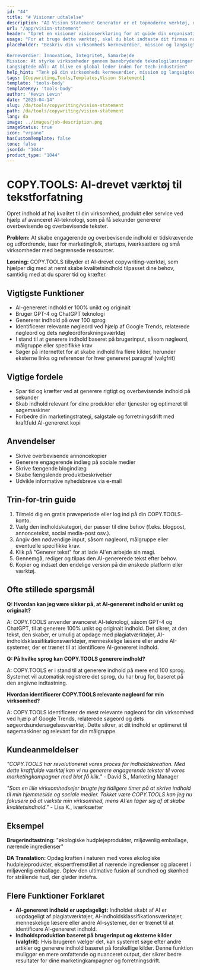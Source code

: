 ```yaml
---
id: "44"
title: "# Visionær udtalelse"
description: "AI Vision Statement Generator er et topmoderne værktøj, der er designet til at hjælpe virksomheder med at skabe stærke og inspirerende visionsudtalelser. Det udnytter kunstig intelligens til at generere overbevisende og fremtidsorienterede udtalelser, der er i overensstemmelse med din virksomheds kerneværdier, mission og langsigtede mål."
url: "/app/vision-statement"
header: "Opret en visionær visionserklæring for at guide din organisations fremtid."
usage: "For at bruge dette værktøj, skal du blot indtaste dit firmas navn, kerneværdier, mission og langsigtede mål. AI Vision Statement Generator vil derefter skabe en unik og effektiv visionserklæring baseret på dine input."
placeholder: "Beskriv din virksomheds kerneværdier, mission og langsigtede mål, for eksempel: 

Kerneværdier: Innovation, Integritet, Samarbejde 
Mission: At styrke virksomheder gennem banebrydende teknologiløsninger 
Langsigtede mål: At blive en global leder inden for tech-industrien"
help_hint: "Tænk på din virksomheds kerneværdier, mission og langsigtede mål. Giv derefter nogle nøgleord eller sætninger relateret til disse aspekter, og vi vil skabe en kraftfuld visions erklæring baseret på dine input."
tags: [Copywriting,Tools,Templates,Vision Statement]
template: 'tools-body'
templateKey: 'tools-body'
author: 'Kevin Levin'
date: "2023-04-14"
slug: /da/tools/copywriting/vision-statement
path: /da/tools/copywriting/vision-statement
lang: da
image: ../images/job-description.png
imageStatus: true
icon: "vrpano"
hasCustomTemplate: false
tone: false
jsonId: "1044"
product_type: "1044"
---
```

# COPY.TOOLS: AI-drevet værktøj til tekstforfatning

Opret indhold af høj kvalitet til din virksomhed, produkt eller service ved hjælp af avanceret AI-teknologi, som på få sekunder genererer overbevisende og overbevisende tekster.

**Problem:** At skabe engagerende og overbevisende indhold er tidskrævende og udfordrende, især for marketingfolk, startups, iværksættere og små virksomheder med begrænsede ressourcer.

**Løsning:** COPY.TOOLS tilbyder et AI-drevet copywriting-værktøj, som hjælper dig med at nemt skabe kvalitetsindhold tilpasset dine behov, samtidig med at du sparer tid og kræfter.

## Vigtigste Funktioner

- AI-genereret indhold er 100% unikt og originalt
- Bruger GPT-4 og ChatGPT teknologi
- Genererer indhold på over 100 sprog
- Identificerer relevante nøgleord ved hjælp af Google Trends, relaterede nøgleord og dets nøgleordforskningsværktøj
- I stand til at generere indhold baseret på brugerinput, såsom nøgleord, målgruppe eller specifikke krav
- Søger på internettet for at skabe indhold fra flere kilder, herunder eksterne links og referencer for hver genereret paragraf (valgfrit)

## Vigtige fordele

- Spar tid og kræfter ved at generere rigtigt og overbevisende indhold på sekunder
- Skab indhold relevant for dine produkter eller tjenester og optimeret til søgemaskiner
- Forbedre din marketingstrategi, salgstale og forretningsdrift med kraftfuld AI-genereret kopi

## Anvendelser

- Skrive overbevisende annoncekopier
- Generere engagerende indlæg på sociale medier
- Skrive fængende blogindlæg
- Skabe fængslende produktbeskrivelser
- Udvikle informative nyhedsbreve via e-mail

## Trin-for-trin guide

1. Tilmeld dig en gratis prøveperiode eller log ind på din COPY.TOOLS-konto.
2. Vælg den indholdskategori, der passer til dine behov (f.eks. blogpost, annoncetekst, social media-post osv.).
3. Angiv den nødvendige input, såsom nøgleord, målgruppe eller eventuelle specifikke krav.
4. Klik på "Generer tekst" for at lade AI'en arbejde sin magi.
5. Gennemgå, rediger og tilpas den AI-genererede tekst efter behov.
6. Kopier og indsæt den endelige version på din ønskede platform eller værktøj.

## Ofte stillede spørgsmål

**Q: Hvordan kan jeg være sikker på, at AI-genereret indhold er unikt og originalt?**

A: COPY.TOOLS anvender avanceret AI-teknologi, såsom GPT-4 og ChatGPT, til at generere 100% unikt og originalt indhold. Det sikrer, at den tekst, den skaber, er umulig at opdage med plagiatværktøjer, AI-indholdsklassifikationsværktøjer, menneskelige læsere eller andre AI-systemer, der er trænet til at identificere AI-genereret indhold.

**Q: På hvilke sprog kan COPY.TOOLS generere indhold?**

A: COPY.TOOLS er i stand til at generere indhold på mere end 100 sprog. Systemet vil automatisk registrere det sprog, du har brug for, baseret på den angivne indtastning.

**Hvordan identificerer COPY.TOOLS relevante nøgleord for min virksomhed?**

A: COPY.TOOLS identificerer de mest relevante nøgleord for din virksomhed ved hjælp af Google Trends, relaterede søgeord og dets søgeordsundersøgelsesværktøj. Dette sikrer, at dit indhold er optimeret til søgemaskiner og relevant for din målgruppe.

## Kundeanmeldelser

*"COPY.TOOLS har revolutioneret vores proces for indholdskreation. Med dette kraftfulde værktøj kan vi nu generere engagerende tekster til vores marketingkampagner med blot få klik."* - David S., Marketing Manager

*"Som en lille virksomhedsejer brugte jeg tidligere timer på at skrive indhold til min hjemmeside og sociale medier. Takket være COPY.TOOLS kan jeg nu fokusere på at vækste min virksomhed, mens AI'en tager sig af at skabe kvalitetsindhold."* - Lisa K., iværksætter

## Eksempel

**Brugerindtastning:** "økologiske hudplejeprodukter, miljøvenlig emballage, nærende ingredienser"

**DA Translation:** Opdag kraften i naturen med vores økologiske hudplejeprodukter, ekspertfremstillet af nærende ingredienser og placeret i miljøvenlig emballage. Oplev den ultimative fusion af sundhed og skønhed for strålende hud, der gløder indefra.

## Flere Funktioner Forklaret

- **AI-genereret indhold er uopdageligt:** Indholdet skabt af AI er uopdageligt af plagiatværktøjer, AI-indholdsklassifikationsværktøjer, menneskelige læsere eller andre AI-systemer, der er trænet til at identificere AI-genereret indhold.
- **Indholdsproduktion baseret på brugerinput og eksterne kilder (valgfrit):** Hvis brugeren vælger det, kan systemet søge efter andre artikler og generere indhold baseret på forskellige kilder. Denne funktion muliggør en mere omfattende og nuanceret output, der sikrer bedre resultater for dine marketingkampagner og forretningsdrift.
